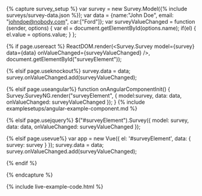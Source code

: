 {% capture survey_setup %}
var survey = new Survey.Model({% include surveys/survey-data.json %});
var data = {name:"John Doe", email: "johndoe@nobody.com", car:["Ford"]};
var surveyValueChanged = function (sender, options) {
    var el = document.getElementById(options.name);
    if(el) {
        el.value = options.value;
    }
};

{% if page.usereact %}
ReactDOM.render(<Survey.Survey model={survey} data={data} onValueChanged={surveyValueChanged} />, document.getElementById("surveyElement"));

{% elsif page.useknockout%}
survey.data = data;
survey.onValueChanged.add(surveyValueChanged);

{% elsif page.useangular%}
function onAngularComponentInit() {
    Survey.SurveyNG.render("surveyElement", {
        model:survey,
        data: data,
        onValueChanged: surveyValueChanged
    });
}
{% include examplesetups/angular-example-component.md %}

{% elsif page.usejquery%}
$("#surveyElement").Survey({
    model: survey,
    data: data,
    onValueChanged: surveyValueChanged
});

{% elsif page.usevue%}
var app = new Vue({
    el: '#surveyElement',
    data: {
        survey: survey
    }
});
survey.data = data;
survey.onValueChanged.add(surveyValueChanged);

{% endif %}

{% endcapture %}

{% include live-example-code.html %}
